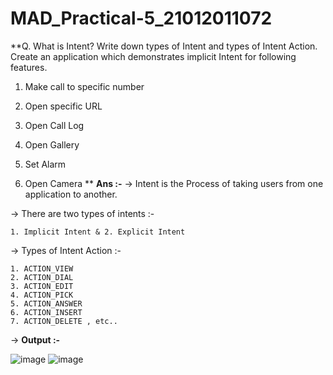 # MAD_Practical-5_21012011072

**Q. What is Intent? Write down types of Intent and types of Intent Action. Create an application which demonstrates implicit Intent for following features. 

1. Make call to specific number

2. Open specific URL

3. Open Call Log

4. Open Gallery

5. Set Alarm

6. Open Camera
**
**Ans :-**
-> Intent is the Process of taking users from one application to another.

-> There are two types of intents :-

    1. Implicit Intent & 2. Explicit Intent
    
-> Types of Intent Action :-

    1. ACTION_VIEW
    2. ACTION_DIAL
    3. ACTION_EDIT
    4. ACTION_PICK
    5. ACTION_ANSWER
    6. ACTION_INSERT
    7. ACTION_DELETE , etc..


-> **Output :-**

![image](https://github.com/Divy484/MAD_Practical-5_21012011072/assets/98522523/2517ec7c-8def-4b70-9fbc-466fe4566e18)
![image](https://github.com/Divy484/MAD_Practical-5_21012011072/assets/98522523/92effd36-ec99-43a2-a87a-932b5163a684)
